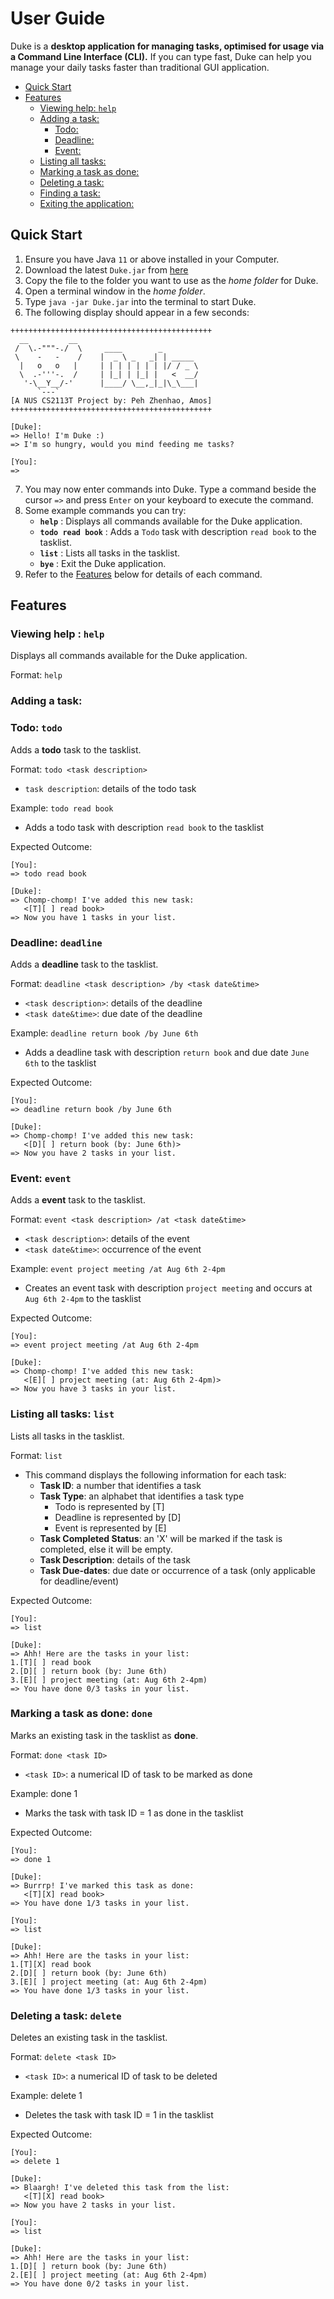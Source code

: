 # User Guide
Duke is a **desktop application for managing tasks, optimised for usage
via a Command Line Interface (CLI).** If you can type fast, Duke can help
you manage your daily tasks faster than traditional GUI application.

- [Quick Start](#quick-start)
- [Features](#features)
  - [Viewing help: `help`](#viewing-help--help)
  - [Adding a task:](#adding-a-task)
    - [Todo:](#todo-todo)
    - [Deadline:](#deadline-deadline)
    - [Event:](#event-event)
  - [Listing all tasks:](#listing-all-tasks-list)
  - [Marking a task as done:](#marking-a-task-as-done-done)
  - [Deleting a task:]()
  - [Finding a task:]()
  - [Exiting the application:]()

## Quick Start
1. Ensure you have Java `11` or above installed in your Computer.
2. Download the latest `Duke.jar` from [here](www.google.com)
3. Copy the file to the folder you want to use as the _home folder_ for Duke.
4. Open a terminal window in the _home folder_.
5. Type `java -jar Duke.jar` into the terminal to start Duke. 
6. The following display should appear in a few seconds:
```
+++++++++++++++++++++++++++++++++++++++++++++
  __         __
 /  \.-"""-./  \     ____        _
 \    -   -    /    |  _ \ _   _| | _____
  |   o   o   |     | | | | | | | |/ / _ \
  \  .-'''-.  /     | |_| | |_| |   <  __/
   '-\__Y__/-'      |____/ \__,_|_|\_\___|
      `---`
[A NUS CS2113T Project by: Peh Zhenhao, Amos]
+++++++++++++++++++++++++++++++++++++++++++++

[Duke]:
=> Hello! I'm Duke :)
=> I'm so hungry, would you mind feeding me tasks?

[You]:
=> 
```
7. You may now enter commands into Duke. Type a command beside the cursor `=>`
and press `Enter` on your keyboard to execute the command.
8. Some example commands you can try:
    - **`help`** : Displays all commands available for the Duke application.
    - **`todo read book`** : Adds a `Todo` task with description `read book` to the tasklist.
    - **`list`** : Lists all tasks in the tasklist.
    - **`bye`** : Exit the Duke application.
9. Refer to the [Features](#features) below for details of each command.

## Features
### Viewing help : `help`
Displays all commands available for the Duke application. 

Format: `help`

### Adding a task:
### Todo: `todo`
Adds a **todo** task to the tasklist.

Format: `todo <task description>`
- `task description`: details of the todo task

Example: `todo read book`
- Adds a todo task with description `read book` to the tasklist

Expected Outcome:
```
[You]:
=> todo read book

[Duke]:
=> Chomp-chomp! I've added this new task:
   <[T][ ] read book>
=> Now you have 1 tasks in your list.
```

### Deadline: `deadline`
Adds a **deadline** task to the tasklist.

Format: `deadline <task description> /by <task date&time>`
- `<task description>`: details of the deadline
- `<task date&time>`: due date of the deadline

Example: `deadline return book /by June 6th`
- Adds a deadline task with description `return book` and due date `June 6th` to the tasklist

Expected Outcome:
```
[You]:
=> deadline return book /by June 6th

[Duke]:
=> Chomp-chomp! I've added this new task:
   <[D][ ] return book (by: June 6th)>
=> Now you have 2 tasks in your list.
```

### Event: `event`
Adds a **event** task to the tasklist.

Format: `event <task description> /at <task date&time>`
- `<task description>`: details of the event
- `<task date&time>`: occurrence of the event

Example: `event project meeting /at Aug 6th 2-4pm`
- Creates an event task with description `project meeting` and occurs at `Aug 6th 2-4pm` to the tasklist

Expected Outcome:
```
[You]:
=> event project meeting /at Aug 6th 2-4pm

[Duke]:
=> Chomp-chomp! I've added this new task:
   <[E][ ] project meeting (at: Aug 6th 2-4pm)>
=> Now you have 3 tasks in your list.
```

### Listing all tasks: `list`
Lists all tasks in the tasklist.

Format: `list`
- This command displays the following information for each task:
  - **Task ID**: a number that identifies a task
  - **Task Type**: an alphabet that identifies a task type
    - Todo is represented by [T]
    - Deadline is represented by [D]
    - Event is represented by [E]
  - **Task Completed Status**: an 'X' will be marked if the task is completed, else it will be empty.
  - **Task Description**: details of the task
  - **Task Due-dates**: due date or occurrence of a task (only applicable for deadline/event)

Expected Outcome:
```
[You]:
=> list

[Duke]:
=> Ahh! Here are the tasks in your list:
1.[T][ ] read book
2.[D][ ] return book (by: June 6th)
3.[E][ ] project meeting (at: Aug 6th 2-4pm)
=> You have done 0/3 tasks in your list.
```

### Marking a task as done: `done`
Marks an existing task in the tasklist as **done**.

Format: `done <task ID>`
- `<task ID>`: a numerical ID of task to be marked as done

Example: done 1
- Marks the task with task ID = 1 as done in the tasklist

Expected Outcome:
```
[You]:
=> done 1

[Duke]:
=> Burrrp! I've marked this task as done:
   <[T][X] read book>
=> You have done 1/3 tasks in your list.

[You]:
=> list

[Duke]:
=> Ahh! Here are the tasks in your list:
1.[T][X] read book
2.[D][ ] return book (by: June 6th)
3.[E][ ] project meeting (at: Aug 6th 2-4pm)
=> You have done 1/3 tasks in your list.
```

### Deleting a task: `delete`
Deletes an existing task in the tasklist.

Format: `delete <task ID>`
- `<task ID>`: a numerical ID of task to be deleted

Example: delete 1
- Deletes the task with task ID = 1 in the tasklist

Expected Outcome:
```
[You]:
=> delete 1

[Duke]:
=> Blaargh! I've deleted this task from the list:
   <[T][X] read book>
=> Now you have 2 tasks in your list.

[You]:
=> list

[Duke]:
=> Ahh! Here are the tasks in your list:
1.[D][ ] return book (by: June 6th)
2.[E][ ] project meeting (at: Aug 6th 2-4pm)
=> You have done 0/2 tasks in your list.
```









